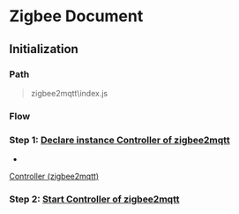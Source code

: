 # Zigbee Document

## Initialization

### Path
> zigbee2mqtt\index.js

### Flow

### Step 1: [Declare instance Controller of zigbee2mqtt](1_declare_instance_controller_of_zigbee2mqtt.md)

- 

[Controller (zigbee2mqtt)](controller_zigbee2mqtt.md)

### Step 2: [Start Controller of zigbee2mqtt](2_start_controller_of_zigbee2mqtt.md)
